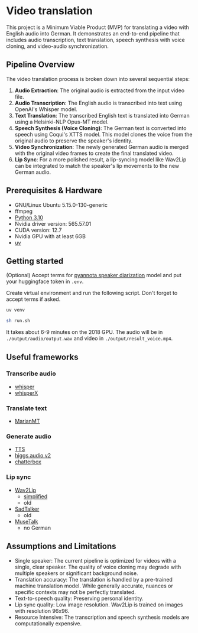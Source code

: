 # Video translation

This project is a Minimum Viable Product (MVP) for translating a video with English audio into German. It demonstrates an end-to-end pipeline that includes audio transcription, text translation, speech synthesis with voice cloning, and video-audio synchronization.

## Pipeline Overview

The video translation process is broken down into several sequential steps:

1.  **Audio Extraction**: The original audio is extracted from the input video file.
2.  **Audio Transcription**: The English audio is transcribed into text using OpenAI's Whisper model.
3.  **Text Translation**: The transcribed English text is translated into German using a Helsinki-NLP Opus-MT model.
4.  **Speech Synthesis (Voice Cloning)**: The German text is converted into speech using Coqui's XTTS model. This model clones the voice from the original audio to preserve the speaker's identity.
5.  **Video Synchronization**: The newly generated German audio is merged with the original video frames to create the final translated video.
6.  **Lip Sync**: For a more polished result, a lip-syncing model like Wav2Lip can be integrated to match the speaker's lip movements to the new German audio.

## Prerequisites & Hardware

- GNU/Linux Ubuntu 5.15.0-130-generic
- ffmpeg
- [Python 3.10](https://www.python.org/)
- Nvidia driver version: 565.57.01
- CUDA version: 12.7
- Nvidia GPU with at least 6GB
- [uv](https://docs.astral.sh/uv/)

## Getting started

(Optional) Accept terms for [pyannota speaker diarization](https://huggingface.co/pyannote/speaker-diarization-3.1) model and put your huggingface token in `.env`.

Create virtual environment and run the following script. Don't forget to accept terms if asked.

```bash
uv venv

sh run.sh
```

It takes about 6-9 minutes on the 2018 GPU. The audio will be in `./output/audio/output.wav` and video in `./output/result_voice.mp4`.

## Useful frameworks

### Transcribe audio

- [whisper](https://github.com/openai/whisper)
- [whisperX](https://github.com/m-bain/whisperX)

### Translate text

- [MarianMT](https://huggingface.co/docs/transformers/en/model_doc/marian)

### Generate audio

- [TTS](https://github.com/coqui-ai/TTS)
- [higgs audio v2](https://github.com/boson-ai/higgs-audio)
- [chatterbox](https://github.com/resemble-ai/chatterbox)

### Lip sync

- [Wav2Lip](https://github.com/justinjohn0306/Wav2Lip)
  - [simplified](https://colab.research.google.com/github/justinjohn0306/Wav2Lip/blob/master/Wav2Lip_simplified_v5.ipynb#scrollTo=Qgo-oaI3JU2u)
  - old
- [SadTalker](https://github.com/OpenTalker/SadTalker)
  - old
- [MuseTalk](https://github.com/TMElyralab/MuseTalk)
  - no German

## Assumptions and Limitations

- Single speaker: The current pipeline is optimized for videos with a single, clear speaker. The quality of voice cloning may degrade with multiple speakers or significant background noise.
- Translation accuracy: The translation is handled by a pre-trained machine translation model. While generally accurate, nuances or specific contexts may not be perfectly translated.
- Text-to-speech quality: Preserving personal identity.
- Lip sync quality: Low image resolution. Wav2Lip is trained on images with resolution 96x96.
- Resource Intensive: The transcription and speech synthesis models are computationally expensive.
